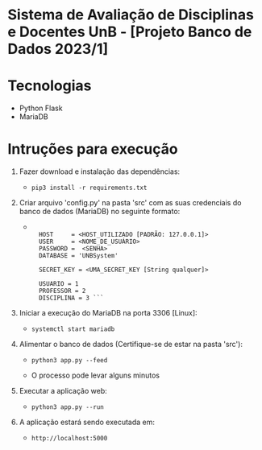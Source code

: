 # Sistema de Avaliação de Disciplinas e Docentes UnB - [Projeto Banco de Dados 2023/1]

# Tecnologias

* Python Flask
* MariaDB

# Intruções para execução

1. Fazer download e instalação das dependências:

    * `pip3 install -r requirements.txt`

2. Criar arquivo 'config.py' na pasta 'src' com as suas credenciais do banco de dados (MariaDB) no seguinte formato:

    * ``` # MariaDB info and credentials

        HOST 	 = <HOST_UTILIZADO [PADRÃO: 127.0.0.1]>
        USER 	 = <NOME_DE_USUÁRIO>
        PASSWORD =  <SENHA> 
        DATABASE = 'UNBSystem'

        SECRET_KEY = <UMA_SECRET_KEY [String qualquer]>

        USUARIO = 1
        PROFESSOR = 2
        DISCIPLINA = 3 ```

3. Iniciar a execução do MariaDB na porta 3306 [Linux]:

    * `systemctl start mariadb`

4. Alimentar o banco de dados (Certifique-se de estar na pasta 'src'):

    * `python3 app.py --feed`

    * O processo pode levar alguns minutos

5. Executar a aplicação web:

    * `python3 app.py --run`

6. A aplicação estará sendo executada em:

    * `http://localhost:5000`


